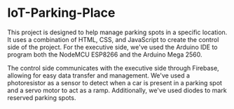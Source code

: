 # IoT-Parking-Place
This project is designed to help manage parking spots in a specific location. It uses a combination of HTML, CSS, and JavaScript to create the control side of the project. For the executive side, we've used the Arduino IDE to program both the NodeMCU ESP8266 and the Arduino Mega 2560.

The control side communicates with the executive side through Firebase, allowing for easy data transfer and management. We've used a photoresistor as a sensor to detect when a car is present in a parking spot and a servo motor to act as a ramp. Additionally, we've used diodes to mark reserved parking spots.
